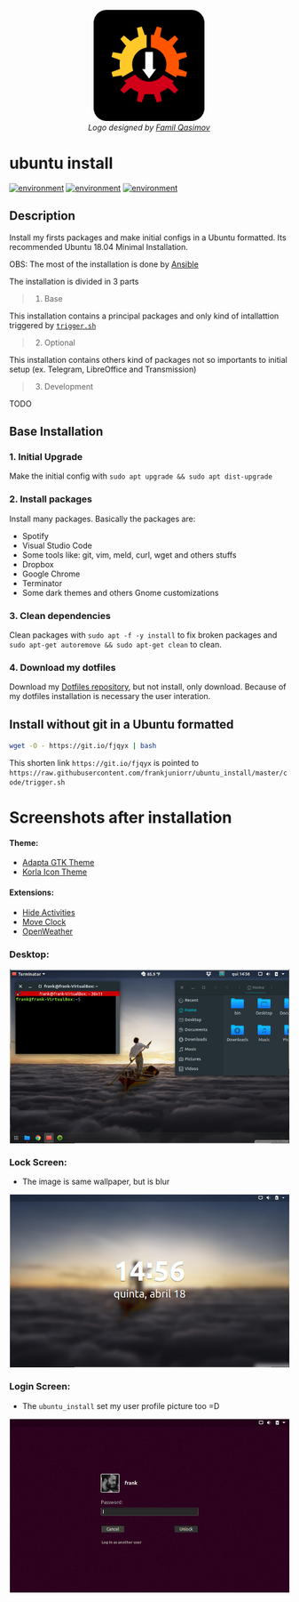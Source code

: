 <p align="center">
  <img src="logo/1024px.png" alt="ubuntu_install" height="200px">
  </br>
  <em> Logo designed by <a href="https://github.com/familqasimov">Famil Qasimov</a> </em>
</p>


ubuntu install
===========
[![environment](https://img.shields.io/badge/linux-ubuntu_18.04-orange.svg)](https://img.shields.io/badge/linux-ubuntu_18.04-orange.svg) [![environment](https://img.shields.io/badge/language-ansible-2196F3.svg)](https://img.shields.io/badge/tool-ansible-2196F3.svg) [![environment](https://img.shields.io/badge/language-shell-43A047.svg)](https://img.shields.io/badge/tool-ansible-2196F3.svg)

## Description
Install my firsts packages and make initial configs in a Ubuntu formatted. Its recommended Ubuntu 18.04 Minimal Installation.

OBS: The most of the installation is done by [Ansible](https://github.com/ansible/ansible)

The installation is divided in 3 parts

> 1. Base

This installation contains a principal packages and only kind of intallattion triggered by [``trigger.sh``](https://raw.githubusercontent.com/frankjuniorr/ubuntu_install/master/code/trigger.sh)

> 2. Optional

This installation contains others kind of packages not so importants to initial setup (ex. Telegram, LibreOffice and Transmission)

> 3. Development

TODO

## Base Installation

### 1. Initial Upgrade
Make the initial config with `sudo apt upgrade && sudo apt dist-upgrade`
### 2. Install packages
Install many packages. Basically the packages are:
- Spotify
- Visual Studio Code
- Some tools like: git, vim, meld, curl, wget and others stuffs
- Dropbox
- Google Chrome
- Terminator
- Some dark themes and others Gnome customizations

### 3. Clean dependencies
Clean packages with `sudo apt -f -y install` to fix broken packages and `sudo apt-get autoremove && sudo apt-get clean` to clean.
### 4. Download my dotfiles
Download my [Dotfiles repository](https://github.com/frankjuniorr/dotfiles), but not install, only download. Because of my dotfiles installation is necessary the user interation.

## Install without git in a Ubuntu formatted
```bash
wget -O - https://git.io/fjqyx | bash
```
This shorten link ``https://git.io/fjqyx`` is pointed to ``https://raw.githubusercontent.com/frankjuniorr/ubuntu_install/master/code/trigger.sh``

# Screenshots after installation

#### Theme:

- [Adapta GTK Theme](https://github.com/adapta-project/adapta-gtk-theme)
- [Korla Icon Theme](https://github.com/bikass/korla)

#### Extensions:

- [Hide Activities](https://extensions.gnome.org/extension/1128/hide-activities-button/)
- [Move Clock](https://extensions.gnome.org/extension/2/move-clock/)
- [OpenWeather](https://extensions.gnome.org/extension/750/openweather/)


### Desktop:

<img alt="Icon" src="screenshot/screenshot_desktop.png?raw=true" align="center" hspace="1" vspace="1">

### Lock Screen:

* The image is same wallpaper, but is blur

<img alt="Icon" src="screenshot/screenshot_lockscreen.png?raw=true" align="center" hspace="1" vspace="1">

### Login Screen:

* The ``ubuntu_install`` set my user profile picture too =D

<img alt="Icon" src="screenshot/screenshot_login.png?raw=true" align="center" hspace="1" vspace="1">
